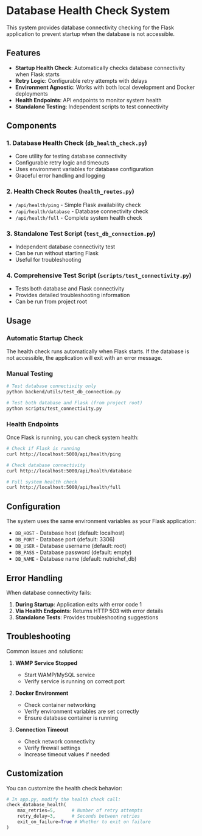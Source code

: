 # Database Health Check System

This system provides database connectivity checking for the Flask application to prevent startup when the database is not accessible.

## Features

- **Startup Health Check**: Automatically checks database connectivity when Flask starts
- **Retry Logic**: Configurable retry attempts with delays
- **Environment Agnostic**: Works with both local development and Docker deployments
- **Health Endpoints**: API endpoints to monitor system health
- **Standalone Testing**: Independent scripts to test connectivity

## Components

### 1. Database Health Check (`db_health_check.py`)
- Core utility for testing database connectivity
- Configurable retry logic and timeouts
- Uses environment variables for database configuration
- Graceful error handling and logging

### 2. Health Check Routes (`health_routes.py`)
- `/api/health/ping` - Simple Flask availability check
- `/api/health/database` - Database connectivity check
- `/api/health/full` - Complete system health check

### 3. Standalone Test Script (`test_db_connection.py`)
- Independent database connectivity test
- Can be run without starting Flask
- Useful for troubleshooting

### 4. Comprehensive Test Script (`scripts/test_connectivity.py`)
- Tests both database and Flask connectivity
- Provides detailed troubleshooting information
- Can be run from project root

## Usage

### Automatic Startup Check
The health check runs automatically when Flask starts. If the database is not accessible, the application will exit with an error message.

### Manual Testing
```bash
# Test database connectivity only
python backend/utils/test_db_connection.py

# Test both database and Flask (from project root)
python scripts/test_connectivity.py
```

### Health Endpoints
Once Flask is running, you can check system health:

```bash
# Check if Flask is running
curl http://localhost:5000/api/health/ping

# Check database connectivity
curl http://localhost:5000/api/health/database

# Full system health check
curl http://localhost:5000/api/health/full
```

## Configuration

The system uses the same environment variables as your Flask application:

- `DB_HOST` - Database host (default: localhost)
- `DB_PORT` - Database port (default: 3306)
- `DB_USER` - Database username (default: root)
- `DB_PASS` - Database password (default: empty)
- `DB_NAME` - Database name (default: nutrichef_db)

## Error Handling

When database connectivity fails:

1. **During Startup**: Application exits with error code 1
2. **Via Health Endpoints**: Returns HTTP 503 with error details
3. **Standalone Tests**: Provides troubleshooting suggestions

## Troubleshooting

Common issues and solutions:

1. **WAMP Service Stopped**
   - Start WAMP/MySQL service
   - Verify service is running on correct port

2. **Docker Environment**
   - Check container networking
   - Verify environment variables are set correctly
   - Ensure database container is running

3. **Connection Timeout**
   - Check network connectivity
   - Verify firewall settings
   - Increase timeout values if needed

## Customization

You can customize the health check behavior:

```python
# In app.py, modify the health check call:
check_database_health(
    max_retries=5,      # Number of retry attempts
    retry_delay=3,      # Seconds between retries
    exit_on_failure=True # Whether to exit on failure
)
```